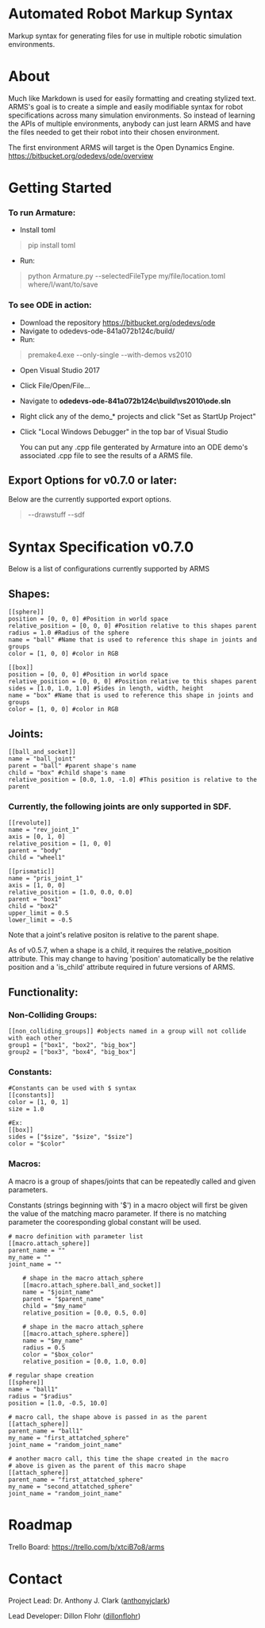 # Automated Robot Markup Syntax
Markup syntax for generating files for use in multiple robotic simulation environments.

# About
Much like Markdown is used for easily formatting and creating stylized text. ARMS's goal is to create a simple and easily modifiable syntax for robot specifications across many simulation environments. So instead of learning the APIs of multiple environments, anybody can just learn ARMS and have the files needed to get their robot into their chosen environment.

The first environment ARMS will target is the Open Dynamics Engine. https://bitbucket.org/odedevs/ode/overview

# Getting Started

### To run Armature:
- Install toml
> pip install toml
- Run:
> python Armature.py --selectedFileType my/file/location.toml where/I/want/to/save

### To see ODE in action:
- Download the repository https://bitbucket.org/odedevs/ode
- Navigate to odedevs-ode-841a072b124c/build/
- Run:
 >premake4.exe --only-single --with-demos vs2010
- Open Visual Studio 2017
- Click File/Open/File...
- Navigate to **odedevs-ode-841a072b124c\build\vs2010\ode.sln**
- Right click any of the demo_* projects and click "Set as StartUp Project"
- Click "Local Windows Debugger" in the top bar of Visual Studio

    You can put any .cpp file genterated by Armature into an ODE demo's associated .cpp file to see the results of a ARMS file.

## Export Options for v0.7.0 or later:
Below are the currently supported export options.

> --drawstuff
> --sdf
# Syntax Specification v0.7.0
Below is a list of configurations currently supported by ARMS



## Shapes:
```
[[sphere]]
position = [0, 0, 0] #Position in world space
relative_position = [0, 0, 0] #Position relative to this shapes parent
radius = 1.0 #Radius of the sphere
name = "ball" #Name that is used to reference this shape in joints and groups
color = [1, 0, 0] #color in RGB
```

```
[[box]]
position = [0, 0, 0] #Position in world space
relative_position = [0, 0, 0] #Position relative to this shapes parent
sides = [1.0, 1.0, 1.0] #Sides in length, width, height
name = "box" #Name that is used to reference this shape in joints and groups
color = [1, 0, 0] #color in RGB
```

## Joints:

```
[[ball_and_socket]]
name = "ball_joint" 
parent = "ball" #parent shape's name
child = "box" #child shape's name
relative_position = [0.0, 1.0, -1.0] #This position is relative to the parent
```

### Currently, the following joints are only supported in SDF.

```
[[revolute]]
name = "rev_joint_1"
axis = [0, 1, 0]
relative_position = [1, 0, 0]
parent = "body"
child = "wheel1"
```

```
[[prismatic]]
name = "pris_joint_1"
axis = [1, 0, 0]
relative_position = [1.0, 0.0, 0.0]
parent = "box1"
child = "box2"
upper_limit = 0.5
lower_limit = -0.5
```

Note that a joint's relative positon is relative to the parent shape.

As of v0.5.7, when a shape is a child, it requires the relative_position attribute. This may change to having 'position' automatically be the relative position and a 'is_child' attribute required in future versions of ARMS.
## Functionality:
### Non-Colliding Groups:
```
[[non_colliding_groups]] #objects named in a group will not collide with each other
group1 = ["box1", "box2", "big_box"]
group2 = ["box3", "box4", "big_box"]
```
### Constants:
```
#Constants can be used with $ syntax
[[constants]]
color = [1, 0, 1]
size = 1.0

#Ex:
[[box]]
sides = ["$size", "$size", "$size"]
color = "$color"
```
### Macros:

A macro is a group of shapes/joints that can be repeatedly called and given parameters.

Constants (strings beginning with '$') in a macro object will first be given the value of the matching macro parameter. If there is no matching parameter the cooresponding global constant will be used.

```
# macro definition with parameter list
[[macro.attach_sphere]]
parent_name = ""
my_name = ""
joint_name = ""

    # shape in the macro attach_sphere
    [[macro.attach_sphere.ball_and_socket]]
    name = "$joint_name"
    parent = "$parent_name"
    child = "$my_name"
    relative_position = [0.0, 0.5, 0.0]

    # shape in the macro attach_sphere
    [[macro.attach_sphere.sphere]]
    name = "$my_name"
    radius = 0.5
    color = "$box_color"
    relative_position = [0.0, 1.0, 0.0]

# regular shape creation
[[sphere]]
name = "ball1"
radius = "$radius"
position = [1.0, -0.5, 10.0]

# macro call, the shape above is passed in as the parent
[[attach_sphere]]
parent_name = "ball1"
my_name = "first_attatched_sphere"
joint_name = "random_joint_name"

# another macro call, this time the shape created in the macro
# above is given as the parent of this macro shape
[[attach_sphere]]
parent_name = "first_attatched_sphere"
my_name = "second_attatched_sphere"
joint_name = "random_joint_name"
```


# Roadmap
Trello Board: https://trello.com/b/xtciB7o8/arms

# Contact

Project Lead: Dr. Anthony J. Clark ([anthonyjclark](https://github.com/anthonyjclark))

Lead Developer: Dillon Flohr ([dillonflohr](https://github.com/DillonFlohr))
